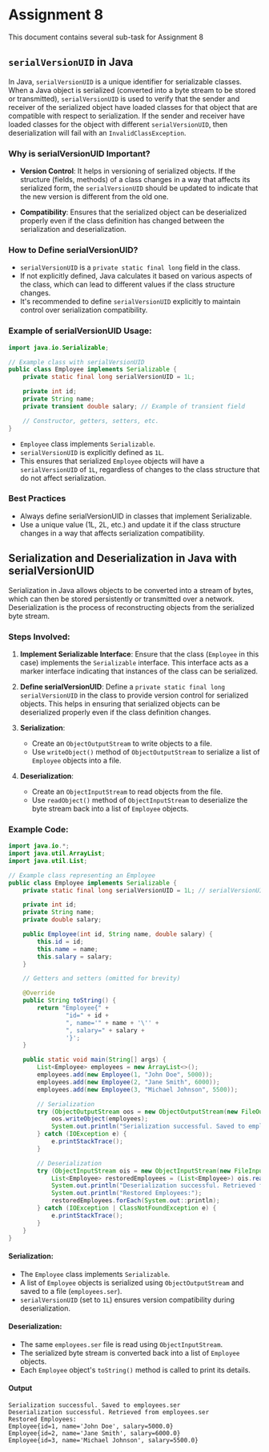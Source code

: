 # Assignment 8
This document contains several sub-task for Assignment 8

## `serialVersionUID` in Java

In Java, `serialVersionUID` is a unique identifier for serializable classes. When a Java object is serialized (converted into a byte stream to be stored or transmitted), `serialVersionUID` is used to verify that the sender and receiver of the serialized object have loaded classes for that object that are compatible with respect to serialization. If the sender and receiver have loaded classes for the object with different `serialVersionUID`, then deserialization will fail with an `InvalidClassException`.

### Why is serialVersionUID Important?

- **Version Control**: It helps in versioning of serialized objects. If the structure (fields, methods) of a class changes in a way that affects its serialized form, the `serialVersionUID` should be updated to indicate that the new version is different from the old one.

- **Compatibility**: Ensures that the serialized object can be deserialized properly even if the class definition has changed between the serialization and deserialization.

### How to Define serialVersionUID?

- `serialVersionUID` is a `private static final long` field in the class.
- If not explicitly defined, Java calculates it based on various aspects of the class, which can lead to different values if the class structure changes.
- It's recommended to define `serialVersionUID` explicitly to maintain control over serialization compatibility.

### Example of serialVersionUID Usage:

```java
import java.io.Serializable;

// Example class with serialVersionUID
public class Employee implements Serializable {
    private static final long serialVersionUID = 1L;

    private int id;
    private String name;
    private transient double salary; // Example of transient field

    // Constructor, getters, setters, etc.
}
```

- `Employee` class implements `Serializable`.
- `serialVersionUID` is explicitly defined as `1L`.
- This ensures that serialized `Employee` objects will have a `serialVersionUID` of `1L`, regardless of changes to the class structure that do not affect serialization.

### Best Practices
- Always define serialVersionUID in classes that implement Serializable.
- Use a unique value (1L, 2L, etc.) and update it if the class structure changes in a way that affects serialization compatibility.


## Serialization and Deserialization in Java with serialVersionUID

Serialization in Java allows objects to be converted into a stream of bytes, which can then be stored persistently or transmitted over a network. Deserialization is the process of reconstructing objects from the serialized byte stream.

### Steps Involved:

1. **Implement Serializable Interface**: Ensure that the class (`Employee` in this case) implements the `Serializable` interface. This interface acts as a marker interface indicating that instances of the class can be serialized.

2. **Define serialVersionUID**: Define a `private static final long serialVersionUID` in the class to provide version control for serialized objects. This helps in ensuring that serialized objects can be deserialized properly even if the class definition changes.

3. **Serialization**:
   - Create an `ObjectOutputStream` to write objects to a file.
   - Use `writeObject()` method of `ObjectOutputStream` to serialize a list of `Employee` objects into a file.

4. **Deserialization**:
   - Create an `ObjectInputStream` to read objects from the file.
   - Use `readObject()` method of `ObjectInputStream` to deserialize the byte stream back into a list of `Employee` objects.

### Example Code:

```java
import java.io.*;
import java.util.ArrayList;
import java.util.List;

// Example class representing an Employee
public class Employee implements Serializable {
    private static final long serialVersionUID = 1L; // serialVersionUID for versioning

    private int id;
    private String name;
    private double salary;

    public Employee(int id, String name, double salary) {
        this.id = id;
        this.name = name;
        this.salary = salary;
    }

    // Getters and setters (omitted for brevity)

    @Override
    public String toString() {
        return "Employee{" +
                "id=" + id +
                ", name='" + name + '\'' +
                ", salary=" + salary +
                '}';
    }

    public static void main(String[] args) {
        List<Employee> employees = new ArrayList<>();
        employees.add(new Employee(1, "John Doe", 5000));
        employees.add(new Employee(2, "Jane Smith", 6000));
        employees.add(new Employee(3, "Michael Johnson", 5500));

        // Serialization
        try (ObjectOutputStream oos = new ObjectOutputStream(new FileOutputStream("employees.ser"))) {
            oos.writeObject(employees);
            System.out.println("Serialization successful. Saved to employees.ser");
        } catch (IOException e) {
            e.printStackTrace();
        }

        // Deserialization
        try (ObjectInputStream ois = new ObjectInputStream(new FileInputStream("employees.ser"))) {
            List<Employee> restoredEmployees = (List<Employee>) ois.readObject();
            System.out.println("Deserialization successful. Retrieved from employees.ser");
            System.out.println("Restored Employees:");
            restoredEmployees.forEach(System.out::println);
        } catch (IOException | ClassNotFoundException e) {
            e.printStackTrace();
        }
    }
}
```

#### Serialization:
- The `Employee` class implements `Serializable`.
- A list of `Employee` objects is serialized using `ObjectOutputStream` and saved to a file (`employees.ser`).
- `serialVersionUID` (set to `1L`) ensures version compatibility during deserialization.

#### Deserialization:
- The same `employees.ser` file is read using `ObjectInputStream`.
- The serialized byte stream is converted back into a list of `Employee` objects.
- Each `Employee` object's `toString()` method is called to print its details.

#### Output
```arduino
Serialization successful. Saved to employees.ser
Deserialization successful. Retrieved from employees.ser
Restored Employees:
Employee{id=1, name='John Doe', salary=5000.0}
Employee{id=2, name='Jane Smith', salary=6000.0}
Employee{id=3, name='Michael Johnson', salary=5500.0}
```